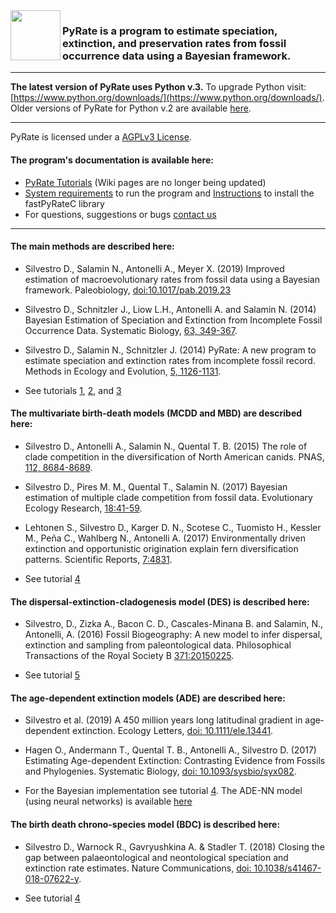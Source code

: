<img src="https://github.com/dsilvestro/PyRate/blob/master/pyrate_lib/PyRate_logo1024.png" align="left" width="80">  

### PyRate is a program to estimate speciation, extinction, and preservation rates from fossil occurrence data using a Bayesian framework.

---
**The latest version of PyRate uses Python v.3.** 
To upgrade Python visit: [https://www.python.org/downloads/](https://www.python.org/downloads/). Older versions of PyRate for Python v.2 are available [here](https://github.com/dsilvestro/PyRate/tree/master/PyRate_for_python2).

---

PyRate is licensed under a [AGPLv3 License](https://tldrlegal.com/license/gnu-affero-general-public-license-v3-(agpl-3.0)#summary).

#### The program's documentation is available here: 
* [PyRate Tutorials](https://github.com/dsilvestro/PyRate/tree/master/tutorials) (Wiki pages are no longer being updated)
* [System requirements](https://github.com/dsilvestro/PyRate/wiki#compatibility-and-installation) to run the program and [Instructions](https://github.com/dsilvestro/PyRate/blob/master/pyrate_lib/fastPyRateC/README.md) to install the fastPyRateC library 
* For questions, suggestions or bugs [contact us](mailto:pyrate.help@gmail.com)


---


#### The main methods are described here:

* Silvestro D., Salamin N., Antonelli A., Meyer X. (2019) Improved estimation of macroevolutionary rates from fossil data using a Bayesian framework. Paleobiology,
[doi:10.1017/pab.2019.23](https://doi.org/10.1017/pab.2019.23)

* Silvestro D., Schnitzler J., Liow L.H., Antonelli A. and Salamin N. (2014) Bayesian Estimation of Speciation and Extinction from Incomplete Fossil Occurrence Data. Systematic Biology, [63, 349-367](https://academic.oup.com/sysbio/article/63/3/349/1650079).

* Silvestro D., Salamin N., Schnitzler J. (2014) PyRate: A new program to estimate speciation and extinction rates from incomplete fossil record. Methods in Ecology and Evolution, [5, 1126-1131](http://onlinelibrary.wiley.com/doi/10.1111/2041-210X.12263/abstract).
 
* See tutorials [1](https://github.com/dsilvestro/PyRate/blob/master/tutorials/pyrate_tutorial_1.md), [2](https://github.com/dsilvestro/PyRate/blob/master/tutorials/pyrate_tutorial_2.md), and [3](https://github.com/dsilvestro/PyRate/blob/master/tutorials/pyrate_tutorial_3.md)


#### The multivariate birth-death models (MCDD and MBD) are described here: 

* Silvestro D., Antonelli A., Salamin N., Quental T. B. (2015) The role of clade competition in the diversification of North American canids. PNAS, [112, 8684-8689](http://www.pnas.org/content/112/28/8684).

* Silvestro D., Pires M. M., Quental T., Salamin N. (2017) Bayesian estimation of multiple clade competition from fossil data. Evolutionary Ecology Research, 	[18:41-59](http://evolutionary-ecology.com/abstracts/v18/3010.html).

* Lehtonen S., Silvestro D., Karger D. N., Scotese C., Tuomisto H., Kessler M., Peña C., Wahlberg N., Antonelli A. (2017) Environmentally driven extinction and opportunistic origination explain fern diversification patterns. Scientific Reports, [7:4831](https://www.nature.com/articles/s41598-017-05263-7).

* See tutorial [4](https://github.com/dsilvestro/PyRate/blob/master/tutorials/pyrate_tutorial_4.md)


#### The dispersal-extinction-cladogenesis model (DES) is described here:

* Silvestro, D., Zizka A., Bacon C. D., Cascales-Minana B. and Salamin, N., Antonelli, A. (2016) Fossil Biogeography: A new model to infer dispersal, extinction and sampling from paleontological data. Philosophical Transactions of the Royal Society B [371:20150225](http://rstb.royalsocietypublishing.org/content/371/1691/20150225).

* See tutorial [5](https://github.com/dsilvestro/PyRate/blob/master/tutorials/pyrate_tutorial_5.md)


#### The age-dependent extinction models (ADE) are described here:

* Silvestro et al. (2019) A 450 million years long latitudinal gradient in age‐dependent extinction. Ecology Letters, [doi: 10.1111/ele.13441](https://onlinelibrary.wiley.com/doi/full/10.1111/ele.13441).

* Hagen O., Andermann T., Quental T. B., Antonelli A., Silvestro D. (2017) Estimating Age-dependent Extinction: Contrasting Evidence from Fossils and Phylogenies. Systematic Biology, [doi: 10.1093/sysbio/syx082](https://academic.oup.com/sysbio/article/doi/10.1093/sysbio/syx082/4563320/Estimating-Agedependent-Extinction-Contrasting).

* For the Bayesian implementation see tutorial [4](https://github.com/dsilvestro/PyRate/blob/master/tutorials/pyrate_tutorial_4.md#age-dependent-extinction-ade-model). The ADE-NN model (using neural networks) is available [here](https://github.com/dsilvestro/PyRate/tree/master/ADE-NN)




#### The birth death chrono-species model (BDC) is described here:

* Silvestro D., Warnock R., Gavryushkina A. & Stadler T. (2018) Closing the gap between palaeontological and neontological speciation and extinction rate estimates. Nature Communications, [doi: 10.1038/s41467-018-07622-y](https://www.nature.com/articles/s41467-018-07622-y).

* See tutorial [4](https://github.com/dsilvestro/PyRate/blob/master/tutorials/pyrate_tutorial_4.md#the-birth-death-chronospecies-bdc-model)

